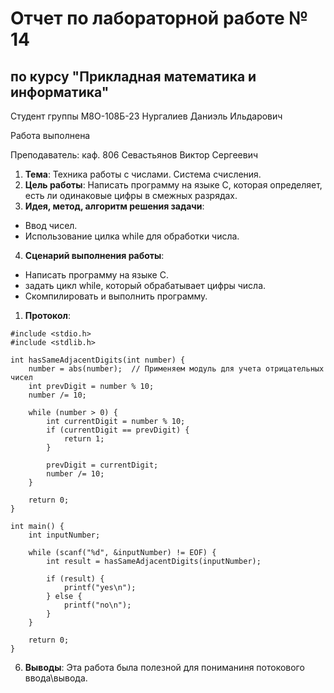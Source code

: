 # Отчет по лабораторной работе № 14
## по курсу "Прикладная математика и информатика"

Студент группы М8О-108Б-23 Нургалиев Даниэль Ильдарович

Работа выполнена 

Преподаватель: каф. 806 Севастьянов Виктор Сергеевич

1. **Тема**: Техника работы с числами. Система счисления.
2. **Цель работы**: Написать программу на языке C, которая определяет, есть ли одинаковые цифры в смежных разрядах.
3. **Идея, метод, алгоритм решения задачи**:
- Ввод чисел.
- Использование цилка while для обработки числа.
4. **Сценарий выполнения работы**:
- Написать программу на языке C.
- задать цикл while, который обрабатывает цифры числа.
- Скомпилировать и выполнить программу.
1. **Протокол**:
```
#include <stdio.h>
#include <stdlib.h>

int hasSameAdjacentDigits(int number) {
    number = abs(number);  // Применяем модуль для учета отрицательных чисел
    int prevDigit = number % 10;
    number /= 10;

    while (number > 0) {
        int currentDigit = number % 10;
        if (currentDigit == prevDigit) {
            return 1;
        }

        prevDigit = currentDigit;
        number /= 10;
    }

    return 0;
}

int main() {
    int inputNumber;

    while (scanf("%d", &inputNumber) != EOF) {
        int result = hasSameAdjacentDigits(inputNumber);

        if (result) {
            printf("yes\n");
        } else {
            printf("no\n");
        }
    }

    return 0;
}

```
6. **Выводы**: Эта работа была полезной для пониманиня потокового ввода\вывода.


